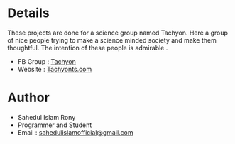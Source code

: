 # Details 

These projects are done for a science group named Tachyon.
Here a group of nice people trying to make a science minded society and make them thoughtful.
The intention of these people is admirable . 

- FB Group : [Tachyon](https://facebook.com/groups/tachyonts/)
- Website : [Tachyonts.com](https://tachyonts.com/)

# Author 
- Sahedul Islam Rony 
- Programmer and Student 
- Email : [sahedulislamofficial@gmail.com](mailto:sahedulislamofficial@gmail.com)
